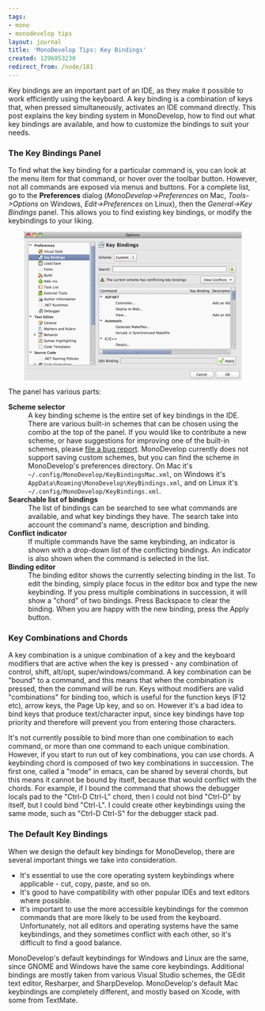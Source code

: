 ```yaml
---
tags:
- mono
- monodevelop tips
layout: journal
title: 'MonoDevelop Tips: Key Bindings'
created: 1296953230
redirect_from: /node/181
---
```

Key bindings are an important part of an IDE, as they make it possible to work efficiently using the keyboard. A key binding is a combination of keys that, when pressed simultaneously, activates an IDE command directly. This post explains the key binding system in MonoDevelop, how to find out what key bindings are available, and how to customize the bindings to suit your needs.<!--break-->

<h3>The Key Bindings Panel</h3>

To find what the key binding for a particular command is, you can look at the menu item for that command, or hover over the toolbar button. However, not all commands are exposed via menus and buttons. For a complete list, go to the <strong>Preferences</strong> dialog (<em>MonoDevelop->Preferences</em> on Mac, <em>Tools->Options</em> on Windows, <em>Edit->Preferences</em> on Linux), then the <em>General->Key Bindings</em> panel. This allows you to find existing key bindings, or modify the keybindings to your liking.

<a href="/files/images/md-tips/keybindings-panel.png" rel="lightbox[md_tips_keybindings]" title="The key bindings panel in MonoDevelop"><img src="/files/images/md-tips/t/keybindings-panel.png" alt="The key bindings panel in MonoDevelop" style="max-width:98%; display:block;margin-left:auto;margin-right:auto;" /></a>

The panel has various parts:

<dl>
<dt><strong>Scheme selector</strong></dt>
<dd>
A key binding scheme is the entire set of key bindings in the IDE. There are various built-in schemes that can be chosen using the combo at the top of the panel. If you would like to contribute a new scheme, or have suggestions for improving one of the built-in schemes, please <a href="http://monodevelop.com/Developers/Reporting_Bugs">file a bug report</a>. MonoDevelop currently does not support saving custom schemes, but you can find the scheme in MonoDevelop's preferences directory. On Mac it's <code>~/.config/MonoDevelop/KeyBindingsMac.xml</code>, on Windows it's <code>AppData\Roaming\MonoDevelop\KeyBindings.xml</code>, and on Linux it's <code>~/.config/MonoDevelop/KeyBindings.xml</code>.
</dd>
<dt><strong>Searchable list of bindings</strong></dt>
<dd>
The list of bindings can be searched to see what commands are available, and what key bindings they have. The search take into account the command's name, description and binding.
</dd>
<dt><strong>Conflict indicator</strong></dt>
<dd>
If multiple commands have the same keybinding, an indicator is shown with a drop-down list of the conflicting bindings. An indicator is also shown when the command is selected in the list.
</dd>
<dt><strong>Binding editor</strong></dt>
<dd>
The binding editor shows the currently selecting binding in the list. To edit the binding, simply place focus in the editor box and type the new keybinding. If you press multiple combinations in succession, it will show a "chord" of two bindings. Press Backspace to clear the binding. When you are happy with the new binding, press the Apply button.
</dd>
</dl>

<h3>Key Combinations and Chords</h3>

A key combination is a unique combination of a key and the keyboard modifiers that are active when the key is pressed - any combination of control, shift, alt/opt, super/windows/command. A key combination can be "bound" to a command, and this means that when the combination is pressed, then the command will be run. Keys without modifiers are valid "combinations" for binding too, which is useful for the function keys (F12 etc), arrow keys, the Page Up key, and so on. However it's a bad idea to bind keys that produce text/character input, since key bindings have top priority and therefore will prevent you from entering those characters.

It's not currently possible to bind more than one combination to each command, or more than one command to each unique combination. However, if you start to run out of key combinations, you can use chords. A keybinding chord is composed of two key combinations in succession. The first one, called a "mode" in emacs, can be shared by several chords, but this means it cannot be bound by itself, because that would conflict with the chords. For example, if I bound the command that shows the debugger locals pad to the "Ctrl-D Ctrl-L" chord, then I could not bind "Ctrl-D" by itself, but I could bind "Ctrl-L".  I could create other keybindings using the same mode, such as "Ctrl-D Ctrl-S" for the debugger stack pad.


<h3>The Default Key Bindings</h3>

When we design the default key bindings for MonoDevelop, there are several important things we take into consideration.
<ul>
<li>It's essential to use the core operating system keybindings where applicable - cut, copy, paste, and so on.</li>
<li>It's good to have compatibility with other popular IDEs and text editors where possible.</li>
<li>It's important to use the more accessible keybindings for the common commands that are more likely to be used from the keyboard.</li>
Unfortunately, not all editors and operating systems have the same keybindings, and they sometimes conflict with each other, so it's difficult to find a good balance.
</ul>

MonoDevelop's default keybindings for Windows and Linux are the same, since GNOME and Windows have the same core keybindings. Additional bindings are mostly taken from various Visual Studio schemes, the GEdit text editor, Resharper, and SharpDevelop. MonoDevelop's default Mac keybindings are completely different, and mostly based on Xcode, with some from TextMate.

